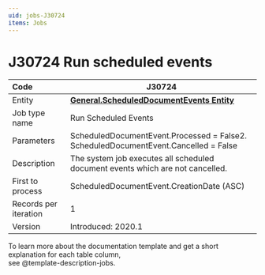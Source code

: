 ```yaml
---
uid: jobs-J30724
items: Jobs
---
```


# J30724 Run scheduled events

| Code                  | J30724                                                       |
| :-------------------- | ------------------------------------------------------------ |
| Entity                | **[General.ScheduledDocumentEvents Entity](https://docs.erp.net/model/entities/General.ScheduledDocumentEvents.html)**                             |
| Job type name         | Run Scheduled Events                                         |
| Parameters            | ScheduledDocumentEvent.Processed = False2. <br> ScheduledDocumentEvent.Cancelled = False |
| Description           | The system job executes all scheduled document events which are not cancelled. |
| First to process      | ScheduledDocumentEvent.CreationDate (ASC)                    |
| Records per iteration | 1                                                            |
| Version               | Introduced: 2020.1                                           |

To learn more about the documentation template and get a short explanation for each table column, <br> see @template-description-jobs.
